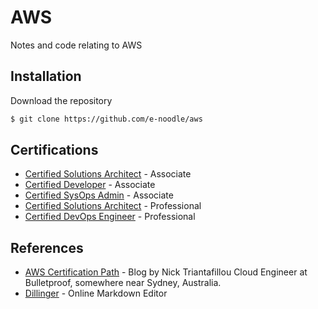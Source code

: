 # AWS
Notes and code relating to AWS

## Installation

Download the repository
```sh
$ git clone https://github.com/e-noodle/aws
```

## Certifications

* [Certified Solutions Architect] - Associate
* [Certified Developer] - Associate
* [Certified SysOps Admin] - Associate
* [Certified Solutions Architect] - Professional
* [Certified DevOps Engineer] - Professional

## References
*  [AWS Certification Path](http://ozaws.com/2015/10/31/the-aws-certification-path/) - Blog by Nick Triantafillou Cloud Engineer at Bulletproof, somewhere near Sydney, Australia.
*  [Dillinger](http://dillinger.io/) - Online Markdown Editor


[Certified Solutions Architect]: <https://aws.amazon.com/certification/certified-solutions-architect-associate/>
[Certified Developer]: <https://aws.amazon.com/certification/certified-developer-associate/>
[Certified SysOps Admin]: <https://aws.amazon.com/certification/certified-sysops-admin-associate/>
[Certified Solutions Architect]: <https://aws.amazon.com/certification/certified-solutions-architect-professional/>
[Certified DevOps Engineer]: <https://aws.amazon.com/certification/certified-devops-engineer-professional/>
